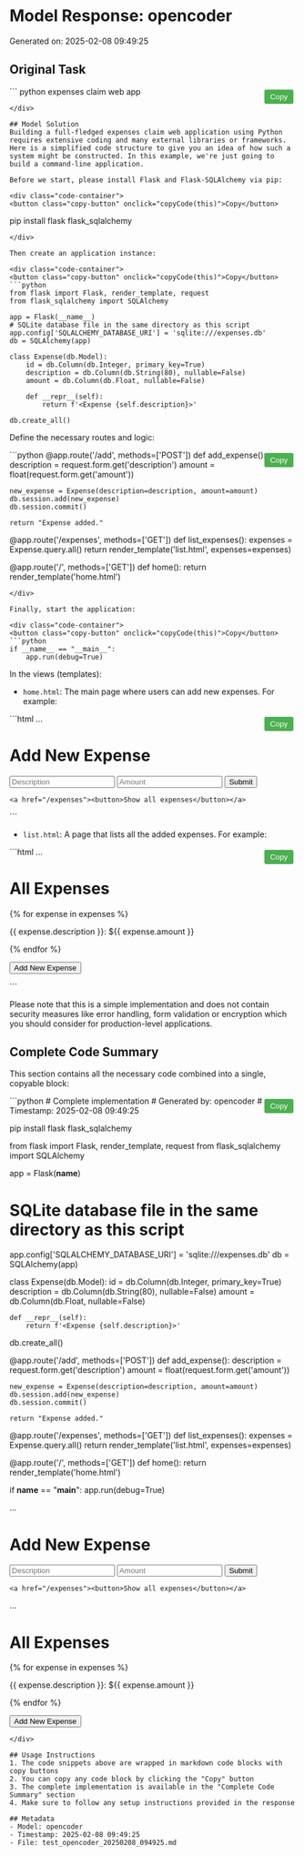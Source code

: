 # Model Response: opencoder
Generated on: 2025-02-08 09:49:25


<style>
.copy-button {
    position: absolute;
    top: 5px;
    right: 5px;
    padding: 5px 10px;
    background-color: #4CAF50;
    color: white;
    border: none;
    border-radius: 3px;
    cursor: pointer;
    z-index: 1;
}
.code-container {
    position: relative;
    margin: 10px 0;
}
.copy-button:hover {
    background-color: #45a049;
}
.copy-button:active {
    background-color: #3d8b40;
}
</style>

<script>
function copyCode(buttonElement) {
    const codeBlock = buttonElement.parentElement.querySelector('code');
    const range = document.createRange();
    range.selectNode(codeBlock);
    window.getSelection().removeAllRanges();
    window.getSelection().addRange(range);
    try {
        document.execCommand('copy');
        buttonElement.textContent = 'Copied!';
        setTimeout(() => {
            buttonElement.textContent = 'Copy';
        }, 2000);
    } catch(e) {
        console.error('Failed to copy text:', e);
        buttonElement.textContent = 'Failed to copy';
    }
    window.getSelection().removeAllRanges();
}
</script>


## Original Task
<div class="code-container">
<button class="copy-button" onclick="copyCode(this)">Copy</button>
```
python expenses claim web app

```
</div>

## Model Solution
Building a full-fledged expenses claim web application using Python requires extensive coding and many external libraries or frameworks. Here is a simplified code structure to give you an idea of how such a system might be constructed. In this example, we're just going to build a command-line application.

Before we start, please install Flask and Flask-SQLAlchemy via pip:

<div class="code-container">
<button class="copy-button" onclick="copyCode(this)">Copy</button>
```
pip install flask flask_sqlalchemy
```
</div>

Then create an application instance:

<div class="code-container">
<button class="copy-button" onclick="copyCode(this)">Copy</button>
```python
from flask import Flask, render_template, request
from flask_sqlalchemy import SQLAlchemy

app = Flask(__name__)
# SQLite database file in the same directory as this script
app.config['SQLALCHEMY_DATABASE_URI'] = 'sqlite:///expenses.db'
db = SQLAlchemy(app)

class Expense(db.Model):
    id = db.Column(db.Integer, primary_key=True)
    description = db.Column(db.String(80), nullable=False)
    amount = db.Column(db.Float, nullable=False)

    def __repr__(self):
        return f'<Expense {self.description}>'

db.create_all()
```
</div>

Define the necessary routes and logic:

<div class="code-container">
<button class="copy-button" onclick="copyCode(this)">Copy</button>
```python
@app.route('/add', methods=['POST'])
def add_expense():
    description = request.form.get('description')
    amount = float(request.form.get('amount'))
    
    new_expense = Expense(description=description, amount=amount)
    db.session.add(new_expense)
    db.session.commit()
    
    return "Expense added."

@app.route('/expenses', methods=['GET'])
def list_expenses():
    expenses = Expense.query.all()
    return render_template('list.html', expenses=expenses)

@app.route('/', methods=['GET'])
def home():
    return render_template('home.html')
```
</div>

Finally, start the application:

<div class="code-container">
<button class="copy-button" onclick="copyCode(this)">Copy</button>
```python
if __name__ == "__main__":
    app.run(debug=True)
```
</div>

In the views (templates):

- `home.html`: The main page where users can add new expenses. For example:
<div class="code-container">
<button class="copy-button" onclick="copyCode(this)">Copy</button>
```html
<!DOCTYPE html>
<html lang="en">
<head>...</head>
<body>
    <h1>Add New Expense</h1>
    <form action="/add" method="POST">
        <input type="text" name="description" placeholder="Description" required/>
        <input type="number" step="0.01" name="amount" placeholder="Amount" required/>
        <button type="submit">Submit</button>
    </form>

    <a href="/expenses"><button>Show all expenses</button></a>
</body>
</html>
```
</div>

- `list.html`: A page that lists all the added expenses. For example:
<div class="code-container">
<button class="copy-button" onclick="copyCode(this)">Copy</button>
```html
<!DOCTYPE html>
<html lang="en">
<head>...</head>
<body>
  <h1>All Expenses</h1>
  {% for expense in expenses %}
    <p>{{ expense.description }}: ${{ expense.amount }}</p>
  {% endfor %}

  <a href="/"><button>Add New Expense</button></a>
</body>
</html>
```
</div>

Please note that this is a simple implementation and does not contain security measures like error handling, form validation or encryption which you should consider for production-level applications.


## Complete Code Summary
This section contains all the necessary code combined into a single, copyable block:

<div class="code-container">
<button class="copy-button" onclick="copyCode(this)">Copy</button>
```python
# Complete implementation
# Generated by: opencoder
# Timestamp: 2025-02-08 09:49:25

pip install flask flask_sqlalchemy


from flask import Flask, render_template, request
from flask_sqlalchemy import SQLAlchemy

app = Flask(__name__)
# SQLite database file in the same directory as this script
app.config['SQLALCHEMY_DATABASE_URI'] = 'sqlite:///expenses.db'
db = SQLAlchemy(app)

class Expense(db.Model):
    id = db.Column(db.Integer, primary_key=True)
    description = db.Column(db.String(80), nullable=False)
    amount = db.Column(db.Float, nullable=False)

    def __repr__(self):
        return f'<Expense {self.description}>'

db.create_all()


@app.route('/add', methods=['POST'])
def add_expense():
    description = request.form.get('description')
    amount = float(request.form.get('amount'))
    
    new_expense = Expense(description=description, amount=amount)
    db.session.add(new_expense)
    db.session.commit()
    
    return "Expense added."

@app.route('/expenses', methods=['GET'])
def list_expenses():
    expenses = Expense.query.all()
    return render_template('list.html', expenses=expenses)

@app.route('/', methods=['GET'])
def home():
    return render_template('home.html')


if __name__ == "__main__":
    app.run(debug=True)


<!DOCTYPE html>
<html lang="en">
<head>...</head>
<body>
    <h1>Add New Expense</h1>
    <form action="/add" method="POST">
        <input type="text" name="description" placeholder="Description" required/>
        <input type="number" step="0.01" name="amount" placeholder="Amount" required/>
        <button type="submit">Submit</button>
    </form>

    <a href="/expenses"><button>Show all expenses</button></a>
</body>
</html>


<!DOCTYPE html>
<html lang="en">
<head>...</head>
<body>
  <h1>All Expenses</h1>
  {% for expense in expenses %}
    <p>{{ expense.description }}: ${{ expense.amount }}</p>
  {% endfor %}

  <a href="/"><button>Add New Expense</button></a>
</body>
</html>

```
</div>

## Usage Instructions
1. The code snippets above are wrapped in markdown code blocks with copy buttons
2. You can copy any code block by clicking the "Copy" button
3. The complete implementation is available in the "Complete Code Summary" section
4. Make sure to follow any setup instructions provided in the response

## Metadata
- Model: opencoder
- Timestamp: 2025-02-08 09:49:25
- File: test_opencoder_20250208_094925.md
